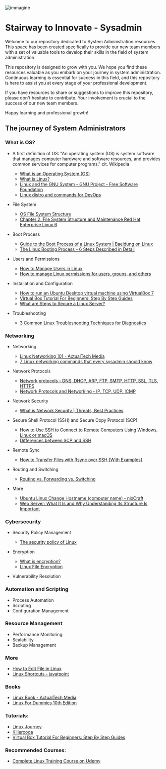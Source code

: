 ![immagine](immagine.png)
# Stairway to Innovate - Sysadmin
Welcome to our repository dedicated to System Administration resources. This space has been created specifically to provide our new team members with a set of valuable tools to develop their skills in the field of system administration.

This repository is designed to grow with you. We hope you find these resources valuable as you embark on your journey in system administration. Continuous learning is essential for success in this field, and this repository is here to assist you at every stage of your professional development.

If you have resources to share or suggestions to improve this repository, please don't hesitate to contribute. Your involvement is crucial to the success of our new team members.

Happy learning and professional growth!

## The journey of System Administrators

### What is OS? 

  * A first definition of OS: "An operating system (OS) is system software that manages computer hardware and software resources, and provides common services for computer programs." cit. Wikipedia
    * [What is an Operating System (OS)](https://www.javatpoint.com/operating-system)
    * [What is Linux?](https://www.redhat.com/en/topics/linux/what-is-linux)
    * [Linux and the GNU System - GNU Project - Free Software Foundation](https://www.gnu.org/gnu/linux-and-gnu.it.html)
    * [Linux distro and commands for DevOps](https://medium.com/cloud-native-daily/mastering-linux-for-devops-engineers-essential-commands-and-practices-for-success-a608a718069f)
  
  * File System
    * [OS File System Structure](https://www.tutorialspoint.com/file-system-structure)
    * [Chapter 2. File System Structure and Maintenance Red Hat Enterprise Linux 6](https://access.redhat.com/documentation/it-it/red_hat_enterprise_linux/6/html/storage_administration_guide/ch-filesystem)

  * Boot Process
    * [Guide to the Boot Process of a Linux System | Baeldung on Linux](https://www.baeldung.com/linux/boot-process)
    * [The Linux Booting Process - 6 Steps Described in Detail](https://www.freecodecamp.org/news/the-linux-booting-process-6-steps-described-in-detail/)
  
  * Users and Permissions
    * [How to Manage Users in Linux](https://www.freecodecamp.org/news/how-to-manage-users-in-linux/)
    * [How to manage Linux permissions for users, groups, and others](https://www.redhat.com/sysadmin/manage-permissions)
  
  * Installation and Configuration
     * [How to run an Ubuntu Desktop virtual machine using VirtualBox 7](https://ubuntu.com/tutorials/how-to-run-ubuntu-desktop-on-a-virtual-machine-using-virtualbox#1-overview)
     * [Virtual Box Tutorial For Beginners: Step By Step Guides](https://devopscube.com/virtual-box-tutorial/)
     * [What are Steps to Secure a Linux Server?](https://blog.imunify360.com/what-are-steps-to-secure-a-linux-server)
  * Troubleshooting
     * [3 Common Linux Troubleshooting Techniques for Diagnostics](https://www.cbtnuggets.com/blog/technology/system-admin/3-common-linux-troubleshooting-techniques-for-diagnostics)

### Networking
  * Networking
     * [Linux Networking 101 - ActualTech Media](https://www.actualtechmedia.com/wp-content/uploads/2017/12/CUMULUS-NETWORKS-Linux101.pdf)
     * [7 Linux networking commands that every sysadmin should know](https://www.redhat.com/sysadmin/7-great-network-commands)
     
  * Network Protocols
     * [Network protocols - DNS, DHCP, ARP, FTP, SMTP, HTTP, SSL, TLS, HTTPS](https://supervisorbullying.com/network-protocols-their-functions/)
     * [Network Protocols and Networking - IP, TCP, UDP, ICMP](https://www.html.it/pag/71625/protocolli-di-rete-e-networking/)
       
  * Network Security
     * [What is Network Security | Threats, Best Practices](https://www.imperva.com/learn/application-security/network-security/)
       
  * Secure Shell Protocol (SSH) and Secure Copy Protocol (SCP)
     * [How to Use SSH to Connect to Remote Computers Using Windows, Linux or macOS](https://www.tomshardware.com/how-to/use-ssh-connect-to-remote-computer)
     * [Differences between SCP and SSH](https://www.pluralsight.com/resources/blog/cloud/ssh-and-scp-howto-tips-tricks)
       
  * Remote Sync
     * [How to Transfer Files with Rsync over SSH {With Examples}](https://phoenixnap.com/kb/how-to-rsync-over-ssh)
       
  * Routing and Switching
     * [Routing vs. Forwarding vs. Switching](https://www.baeldung.com/cs/routing-vs-forwarding-vs-switching)
       
  * More
     * [Ubuntu Linux Change Hostname (computer name) - nixCraft](https://www.cyberciti.biz/faq/ubuntu-change-hostname-command/)
     * [Web Server: What It Is and Why Understanding Its Structure Is Important](https://www.laramind.com/blog/web-server-cosa-sono-perche-sono-importanti/)

### Cybersecurity

  * Security Policy Management
     * [The security policy of Linux](https://subscription.packtpub.com/book/cloud-and-networking/9781785286421/1/ch01lvl1sec10/the-security-policy-of-linux)
  
  * Encryption
     * [What is encryption?](https://www.cloudflare.com/it-it/learning/ssl/what-is-encryption/)
     * [Linux File Encryption](https://linuxhint.com/linux_file_encryption/)
  
  * Vulnerability Resolution

### Automation and Scripting

  * Process Automation
  * Scripting
  * Configuration Management

### Resource Management

  * Performance Monitoring
  * Scalability
  * Backup Management

### More
  * [How to Edit File in Linux](https://linuxhint.com/how-to-edit-file-in-linux/)
  * [Linux Shortcuts - javatpoint](https://www.javatpoint.com/linux-shortcuts)

### Books

  * [Linux Book - ActualTech Media](https://www.actualtechmedia.com/wp-content/uploads/2017/12/CUMULUS-NETWORKS-Linux101.pdf)
  * [Linux For Dummies 10th Edition](https://www.amazon.com/gp/product/1119704251/ref=as_li_tl?ie=UTF8&tag=wiley01-20)

### Tutorials:

  * [Linux Journey](https://linuxjourney.com/)
  * [Killercoda](https://killercoda.com/pawelpiwosz/course/linuxFundamentals)
  * [Virtual Box Tutorial For Beginners: Step By Step Guides](https://devopscube.com/virtual-box-tutorial/)

### Recommended Courses:

  * [Complete Linux Training Course on Udemy](https://www.udemy.com/share/1013lo3@qFJnJzlcrxh1Ic6-d2nmgr6NzHsar1Zw3LdpRi-naYFk0-EyR6scGNVmZZaW6Uje/)

